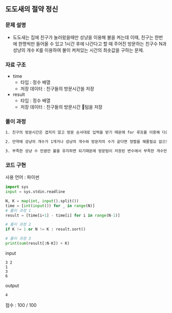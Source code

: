 ## 도도새의 절약 정신

### 문제 설명

- 도도새는 집에 친구가 놀러왔을때만 성냥을 이용해 불을 켜는데 이때, 친구는 한번에 한명씩만 들어올 수 있고 1시간 후에 나간다고 할 때 주어진 방문하는 친구수 N과 성냥의 개수 K를 이용하여 불이 켜져있는 시간의 최솟값을 구하는 문제.<br>

### 자료 구조

- time<br>
  - 타입 : 정수 배열
  - 저장 데이터 : 친구들의 방문시간을 저장
- result<br>
  - 타입 : 정수 배열
  - 저장 데이터 : 친구들의 방문시간 텀을 저장

### 풀이 과정

```txt
1. 친구의 방문시간은 겹치지 않고 방문 순서대로 입력을 받기 때문에 for 루프를 이용해 다음친구 방문시간까지의 텀을 변수 result에 저장한다.

2. 만약에 성냥의 개수가 1개거나 성냥의 개수와 방문자의 수가 같다면 정렬을 해줄필요 없으므로 이 외의 조건일때만 sort함수를 이용해 정렬해준다.(정렬을 하는 이유는 성냥의 개수가 방문자의 수보다 적기 때문에 최대한 다음방문자의 텀이 길지 않을때 불을 켜두어야 최소시간으로 불을 켤 수 있기 때문이다.)

3. 부족한 성냥 수 만큼만 불을 유지하면 되기때문에 방문텀이 저장된 변수에서 부족한 개수만큼만 슬라이스해서 sum함수로 더해준 후 K값을 더해준다.
```

### 코드 구현

사용 언어 : 파이썬

```py
import sys
input = sys.stdin.readline

N, K = map(int, input().split())
time = [int(input()) for _ in range(N)]
# 풀이 과정 1
result = [time[i+1] - time[i] for i in range(N-1)]

# 풀이 과정 2
if K != 1 or N != K : result.sort()

# 풀이 과정 3
print(sum(result[:N-K]) + K)
```

input

```
3 2
1
3
6
```

output

```
4
```

점수 : 100 / 100<br>
